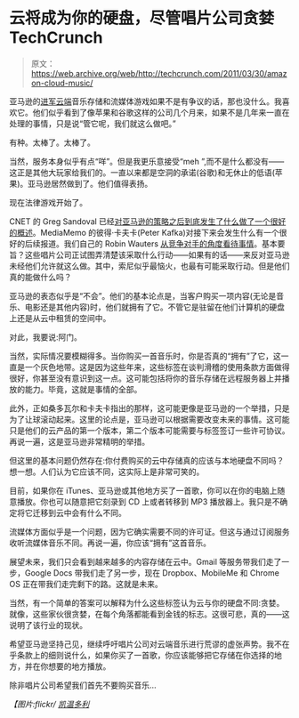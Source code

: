 # 云将成为你的硬盘，尽管唱片公司贪婪 TechCrunch

> 原文：<https://web.archive.org/web/http://techcrunch.com/2011/03/30/amazon-cloud-music/>

亚马逊的[进军云端](https://web.archive.org/web/20230203014054/https://techcrunch.com/2011/03/28/amazon-cloud-drive-player/)音乐存储和流媒体游戏如果不是有争议的话，那也没什么。我喜欢它。他们似乎看到了像苹果和谷歌这样的公司几个月来，如果不是几年来一直在处理的事情，只是说“管它呢，我们就这么做吧。”

有种。太棒了。太棒了。

当然，服务本身似乎有点“咩”。但是我更乐意接受“meh ”,而不是什么都没有——这正是其他大玩家给我们的。一直以来都是空洞的承诺(谷歌)和无休止的低语(苹果)。亚马逊居然做到了。他们值得表扬。

现在法律游戏开始了。

CNET 的 Greg Sandoval 已经[对亚马逊的策略之后到底发生了什么做了一个很好的概述](https://web.archive.org/web/20230203014054/http://news.cnet.com/8301-31001_3-20048499-261.html?part=rss&tag=feed&subj=MediaMaverick)。MediaMemo 的彼得·卡夫卡(Peter Kafka)对接下来会发生什么有一个很好的后续报道。我们自己的 Robin Wauters [从竞争对手的角度看待事情](https://web.archive.org/web/20230203014054/https://techcrunch.com/2011/03/29/founders-of-mp3-com-mspot-on-amazons-music-locker-all-eyes-on-the-labels/)。基本要旨？这些唱片公司正试图弄清楚该采取什么行动——如果有的话——来反对亚马逊未经他们允许就这么做。其中，索尼似乎最恼火，也最有可能采取行动。但是他们真的能做什么吗？

亚马逊的表态似乎是“不会”。他们的基本论点是，当客户购买一项内容(无论是音乐、电影还是其他内容)时，他们就拥有了它。不管它是驻留在他们计算机的硬盘上还是从云中租赁的空间中。

对此，我要说:阿门。

当然，实际情况要模糊得多。当你购买一首音乐时，你是否真的“拥有”了它，这一直是一个灰色地带。这是因为这些年来，这些标签在谈判滑稽的使用条款方面做得很好，你甚至没有意识到这一点。这可能包括将你的音乐存储在远程服务器上并播放的能力。毕竟，这就是事情的全部。

此外，正如桑多瓦尔和卡夫卡指出的那样，这可能更像是亚马逊的一个举措，只是为了让球滚动起来。这里的论点是，亚马逊可以根据需要改变未来的事情。这可能只是他们的云产品的第一个版本，第二个版本可能需要与标签签订一些许可协议。再说一遍，这是亚马逊非常精明的举措。

但这里的基本问题仍然存在:你付费购买的云中存储真的应该与本地硬盘不同吗？想一想。人们认为它应该不同，这实际上是非常可笑的。

目前，如果你在 iTunes、亚马逊或其他地方买了一首歌，你可以在你的电脑上随意播放。你也可以随意把它刻录到 CD 上或者转移到 MP3 播放器上。我只是不确定将它迁移到云中会有什么不同。

流媒体方面似乎是一个问题，因为它确实需要不同的许可证。但这与通过订阅服务收听流媒体音乐不同。再说一遍，你应该“拥有”这首音乐。

展望未来，我们只会看到越来越多的内容存储在云中。Gmail 等服务带我们走了一步，Google Docs 带我们走了另一步，现在 Dropbox、MobileMe 和 Chrome OS 正在带我们走完剩下的路。这就是未来。

当然，有一个简单的答案可以解释为什么这些标签认为云与你的硬盘不同:贪婪。就像，这些家伙很贪婪，在每个角落都能看到金钱的标志。这很可悲，真的——这说明了该行业的现状。

希望亚马逊坚持己见，继续呼吁唱片公司对云端音乐进行荒谬的虚张声势。我不在乎条款上的细则说什么，如果你买了一首歌，你应该能够把它存储在你选择的地方，并在你想要的地方播放。

除非唱片公司希望我们首先不要购买音乐…

*【图片:flickr/ [凯温多利](https://web.archive.org/web/20230203014054/http://www.flickr.com/photos/pagedooley/4340727578/)*